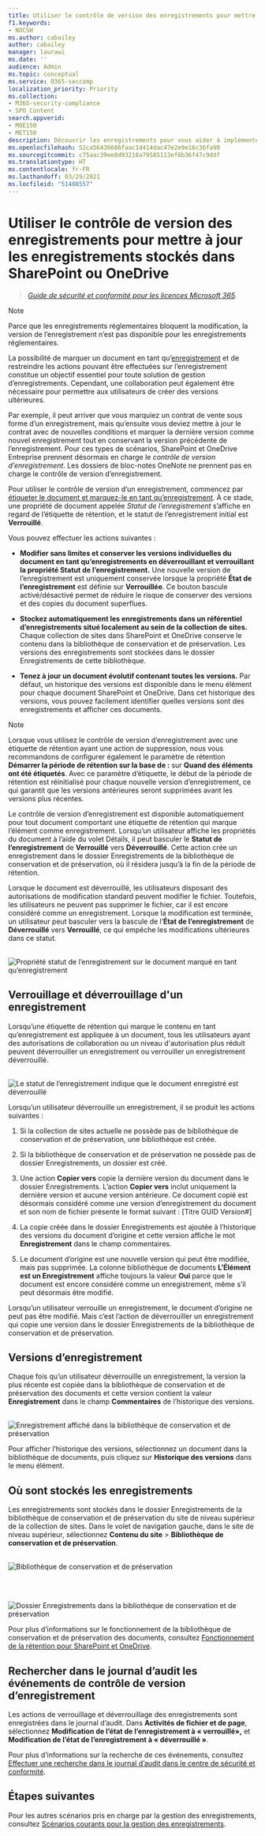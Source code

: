 ```yaml
---
title: Utiliser le contrôle de version des enregistrements pour mettre à jour les enregistrements stockés dans SharePoint ou OneDrive
f1.keywords:
- NOCSH
ms.author: cabailey
author: cabailey
manager: laurawi
ms.date: ''
audience: Admin
ms.topic: conceptual
ms.service: O365-seccomp
localization_priority: Priority
ms.collection:
- M365-security-compliance
- SPO_Content
search.appverid:
- MOE150
- MET150
description: Découvrir les enregistrements pour vous aider à implémenter une solution de gestion des enregistrements dans Microsoft 365.
ms.openlocfilehash: 52ca56436686faac1d414dac47e2e9e16c36fa90
ms.sourcegitcommit: c75aac39ee8d93218a79585113ef6b36f47c9ddf
ms.translationtype: HT
ms.contentlocale: fr-FR
ms.lasthandoff: 03/29/2021
ms.locfileid: "51408557"
---
```

# <a name="use-record-versioning-to-update-records-stored-in-sharepoint-or-onedrive"></a>Utiliser le contrôle de version des enregistrements pour mettre à jour les enregistrements stockés dans SharePoint ou OneDrive

>*[Guide de sécurité et conformité pour les licences Microsoft 365](/office365/servicedescriptions/microsoft-365-service-descriptions/microsoft-365-tenantlevel-services-licensing-guidance/microsoft-365-security-compliance-licensing-guidance).*

>[!NOTE] 
> Parce que les enregistrements réglementaires bloquent la modification, la version de l’enregistrement n’est pas disponible pour les enregistrements réglementaires.

La possibilité de marquer un document en tant qu’[enregistrement](records-management.md#records) et de restreindre les actions pouvant être effectuées sur l’enregistrement constitue un objectif essentiel pour toute solution de gestion d’enregistrements. Cependant, une collaboration peut également être nécessaire pour permettre aux utilisateurs de créer des versions ultérieures.

Par exemple, il peut arriver que vous marquiez un contrat de vente sous forme d’un enregistrement, mais qu’ensuite vous deviez mettre à jour le contrat avec de nouvelles conditions et marquer la dernière version comme nouvel enregistrement tout en conservant la version précédente de l’enregistrement. Pour ces types de scénarios, SharePoint et OneDrive Entreprise prennent désormais en charge le *contrôle de version d’enregistrement*. Les dossiers de bloc-notes OneNote ne prennent pas en charge le contrôle de version d’enregistrement.

Pour utiliser le contrôle de version d’un enregistrement, commencez par [étiqueter le document et marquez-le en tant qu’enregistrement](declare-records.md). À ce stade, une propriété de document appelée *Statut de l’enregistrement* s’affiche en regard de l’étiquette de rétention, et le statut de l’enregistrement initial est **Verrouillé**. 

Vous pouvez effectuer les actions suivantes :

  - **Modifier sans limites et conserver les versions individuelles du document en tant qu’enregistrements en déverrouillant et verrouillant la propriété Statut de l’enregistrement.** Une nouvelle version de l’enregistrement est uniquement conservée lorsque la propriété **État de l’enregistrement** est définie sur **Verrouillée**. Ce bouton bascule activé/désactivé permet de réduire le risque de conserver des versions et des copies du document superflues.

  - **Stockez automatiquement les enregistrements dans un référentiel d’enregistrements situé localement au sein de la collection de sites.** Chaque collection de sites dans SharePoint et OneDrive conserve le contenu dans la bibliothèque de conservation et de préservation. Les versions des enregistrements sont stockées dans le dossier Enregistrements de cette bibliothèque.

  - **Tenez à jour un document évolutif contenant toutes les versions.** Par défaut, un historique des versions est disponible dans le menu élément pour chaque document SharePoint et OneDrive. Dans cet historique des versions, vous pouvez facilement identifier quelles versions sont des enregistrements et afficher ces documents.

> [!NOTE]
> Lorsque vous utilisez le contrôle de version d’enregistrement avec une étiquette de rétention ayant une action de suppression, nous vous recommandons de configurer également le paramètre de rétention **Démarrer la période de rétention sur la base de :** sur **Quand des éléments ont été étiquetés**. Avec ce paramètre d’étiquette, le début de la période de rétention est réinitialisé pour chaque nouvelle version d’enregistrement, ce qui garantit que les versions antérieures seront supprimées avant les versions plus récentes.

Le contrôle de version d’enregistrement est disponible automatiquement pour tout document comportant une étiquette de rétention qui marque l’élément comme enregistrement. Lorsqu’un utilisateur affiche les propriétés du document à l’aide du volet Détails, il peut basculer le **Statut de l’enregistrement** de **Verrouillé** vers **Déverrouillé**. Cette action crée un enregistrement dans le dossier Enregistrements de la bibliothèque de conservation et de préservation, où il résidera jusqu’à la fin de la période de rétention. 

Lorsque le document est déverrouillé, les utilisateurs disposant des autorisations de modification standard peuvent modifier le fichier. Toutefois, les utilisateurs ne peuvent pas supprimer le fichier, car il est encore considéré comme un enregistrement. Lorsque la modification est terminée, un utilisateur peut basculer vers la bascule de l’**État de l’enregistrement** de **Déverrouillé** vers **Verrouillé**, ce qui empêche les modifications ultérieures dans ce statut.
<br/><br/>

![Propriété statut de l’enregistrement sur le document marqué en tant qu’enregistrement](../media/recordversioning8.png)

## <a name="locking-and-unlocking-a-record"></a>Verrouillage et déverrouillage d'un enregistrement

Lorsqu’une étiquette de rétention qui marque le contenu en tant qu’enregistrement est appliquée à un document, tous les utilisateurs ayant des autorisations de collaboration ou un niveau d'autorisation plus réduit peuvent déverrouiller un enregistrement ou verrouiller un enregistrement déverrouillé.
<br/><br/>

![Le statut de l’enregistrement indique que le document enregistré est déverrouillé](../media/recordversioning9.png)

Lorsqu’un utilisateur déverrouille un enregistrement, il se produit les actions suivantes :

1. Si la collection de sites actuelle ne possède pas de bibliothèque de conservation et de préservation, une bibliothèque est créée.

2. Si la bibliothèque de conservation et de préservation ne possède pas de dossier Enregistrements, un dossier est créé.

3. Une action **Copier vers** copie la dernière version du document dans le dossier Enregistrements. L’action **Copier vers** inclut uniquement la dernière version et aucune version antérieure. Ce document copié est désormais considéré comme une version d’enregistrement du document et son nom de fichier présente le format suivant : \[Titre GUID Version\#\]

4. La copie créée dans le dossier Enregistrements est ajoutée à l’historique des versions du document d’origine et cette version affiche le mot **Enregistrement** dans le champ commentaires.

5. Le document d’origine est une nouvelle version qui peut être modifiée, mais pas supprimée. La colonne bibliothèque de documents **L’Élément est un Enregistrement** affiche toujours la valeur **Oui** parce que le document est encore considéré comme un enregistrement, même s’il peut désormais être modifié.

Lorsqu’un utilisateur verrouille un enregistrement, le document d’origine ne peut pas être modifié. Mais c’est l’action de déverrouiller un enregistrement qui copie une version dans le dossier Enregistrements de la bibliothèque de conservation et de préservation.

## <a name="record-versions"></a>Versions d’enregistrement

Chaque fois qu’un utilisateur déverrouille un enregistrement, la version la plus récente est copiée dans la bibliothèque de conservation et de préservation des documents et cette version contient la valeur **Enregistrement** dans le champ **Commentaires** de l’historique des versions.
<br/><br/>

![Enregistrement affiché dans la bibliothèque de conservation et de préservation](../media/recordversioning10.png)

Pour afficher l’historique des versions, sélectionnez un document dans la bibliothèque de documents, puis cliquez sur **Historique des versions** dans le menu élément.

## <a name="where-records-are-stored"></a>Où sont stockés les enregistrements

Les enregistrements sont stockés dans le dossier Enregistrements de la bibliothèque de conservation et de préservation du site de niveau supérieur de la collection de sites. Dans le volet de navigation gauche, dans le site de niveau supérieur, sélectionnez **Contenu du site** \> **Bibliothèque de conservation et de préservation**.
<br/><br/>

![Bibliothèque de conservation et de préservation](../media/recordversioning11.png)

<br/><br/>

![Dossier Enregistrements dans la bibliothèque de conservation et de préservation](../media/recordversioning12.png)

Pour plus d’informations sur le fonctionnement de la bibliothèque de conservation et de préservation des documents, consultez [Fonctionnement de la rétention pour SharePoint et OneDrive](retention-policies-sharepoint.md#how-retention-works-for-sharepoint-and-onedrive).

## <a name="searching-the-audit-log-for-record-versioning-events"></a>Rechercher dans le journal d’audit les événements de contrôle de version d’enregistrement

Les actions de verrouillage et déverrouillage des enregistrements sont enregistrées dans le journal d’audit. Dans **Activités de fichier et de page**, sélectionnez **Modification de l’état de l’enregistrement à « verrouillé»,** et **Modification de l’état de l’enregistrement à « déverrouillé »**.

Pour plus d’informations sur la recherche de ces événements, consultez [Effectuer une recherche dans le journal d’audit dans le centre de sécurité et conformité](search-the-audit-log-in-security-and-compliance.md#file-and-page-activities).

## <a name="next-steps"></a>Étapes suivantes

Pour les autres scénarios pris en charge par la gestion des enregistrements, consultez [Scénarios courants pour la gestion des enregistrements](get-started-with-records-management.md#common-scenarios-for-records-management).